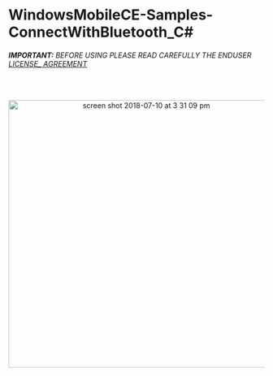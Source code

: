 # WindowsMobileCE-Samples-ConnectWithBluetooth_C#
###### __IMPORTANT:__ BEFORE USING PLEASE READ CAREFULLY THE ENDUSER [LICENSE_ AGREEMENT](http://link-os.github.io/Zebra_SDK_EULA.pdf)
<br />


<p align="center">
 
<img width="527" alt="screen shot 2018-07-10 at 3 31 09 pm" src="https://user-images.githubusercontent.com/41017424/42535915-63ca5508-8456-11e8-862a-3a9f317b645e.png">

</p>
